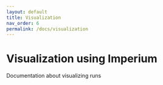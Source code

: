 ```yaml
---
layout: default
title: Visualization
nav_order: 6
permalink: /docs/visualization
---
```


# Visualization using Imperium

Documentation about visualizing runs
